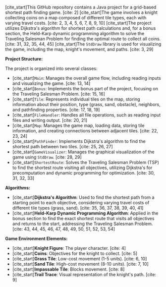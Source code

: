 [cite_start]This GitHub repository contains a Java project for a grid-based shortest path finding game. [cite: 2] [cite_start]The game involves a knight collecting coins on a map composed of different tile types, each with varying travel costs. [cite: 2, 3, 4, 5, 6, 7, 8, 9, 10] [cite_start]The project utilizes Dijkstra's algorithm for shortest path calculations and, for a bonus section, the Held-Karp dynamic programming algorithm to solve the Traveling Salesman Problem for finding the optimal route to collect all coins. [cite: 31, 32, 35, 44, 45] [cite_start]The `StdDraw` library is used for visualizing the game, including the map, knight's movement, and paths. [cite: 3, 29]

**Project Structure:**

The project is organized into several classes:

* [cite_start]`Main`: Manages the overall game flow, including reading inputs and visualizing the game. [cite: 13, 14]
* [cite_start]`Bonus`: Implements the bonus part of the project, focusing on the Traveling Salesman Problem. [cite: 15, 16]
* [cite_start]`Tile`: Represents individual tiles on the map, storing information about their position, type (grass, sand, obstacle), neighbors, and pathfinding properties. [cite: 17, 18, 19]
* [cite_start]`FileHandler`: Handles all file operations, such as reading input files and writing output. [cite: 20, 21]
* [cite_start]`Map`: Manages the game map, loading data, storing tile information, and creating connections between adjacent tiles. [cite: 22, 23, 24]
* [cite_start]`PathFinder`: Implements Dijkstra's algorithm to find the shortest path between two tiles. [cite: 25, 26, 27]
* [cite_start]`GameVisualizer`: Manages the graphical visualization of the game using `StdDraw`. [cite: 28, 29]
* [cite_start]`ShortestRoute`: Solves the Traveling Salesman Problem (TSP) to find the shortest route visiting all objectives, utilizing Dijkstra's for precomputation and dynamic programming for optimization. [cite: 30, 31, 32, 33]

**Algorithms:**

* [cite_start]**Dijkstra's Algorithm**: Used to find the shortest path from a starting point to each objective, considering varying travel costs of different tile types (grass, sand). [cite: 35, 36, 37, 38, 39, 40, 41]
* [cite_start]**Held-Karp Dynamic Programming Algorithm**: Applied in the bonus section to find the exact shortest route that visits all objectives and returns to the start, addressing the Traveling Salesman Problem. [cite: 43, 44, 45, 46, 47, 48, 49, 50, 51, 52, 53, 54]

**Game Environment Elements:**

* [cite_start]**Knight Figure**: The player character. [cite: 4]
* [cite_start]**Coins**: Objectives for the knight to collect. [cite: 5]
* [cite_start]**Grass Tile**: Low-cost movement (1-5 units). [cite: 6, 10]
* [cite_start]**Sand Tile**: High-cost movement (8-10 units). [cite: 7, 10]
* [cite_start]**Impassable Tile**: Blocks movement. [cite: 8]
* [cite_start]**Trail Trace**: Visual representation of the knight's path. [cite: 9]
